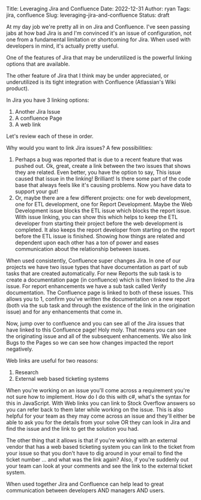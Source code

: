 Title: Leveraging Jira and Confluence
Date: 2022-12-31
Author: ryan
Tags: jira, confluence
Slug: leveraging-jira-and-confluence
Status: draft

At my day job we're pretty all in on Jira and Confluence. I've seen passing jabs at how bad Jira is and I'm convinced it's an issue of configuration, not one from a fundamental limitation or shortcoming for Jira. When used with developers in mind, it's actually pretty useful.

One of the features of Jira that may be underutilized is the powerful linking options that are available.

The other feature of Jira that I think may be under appreciated, or underutilized is its tight integration with Confluence (Atlassian's Wiki product).

In Jira you have 3 linking options:

1. Another Jira Issue
2. A confluence Page
3. A web link

Let's review each of these in order.

Why would you want to link Jira issues? A few possibilities:

1. Perhaps a bug was reported that is due to a recent feature that was pushed out. Ok, great, create a link between the two issues that shows they are related. Even better, you have the option to say, This issue caused that issue in the linking! Brilliant! Is there some part of the code base that always feels like it's causing problems. Now you have data to support your gut!
2. Or, maybe there are a few different projects: one for web development, one for ETL development, one for Report Development. Maybe the Web Development issue blocks the ETL issue which blocks the report issue. With issue linking, you can show this which helps to keep the ETL developer from starting their project before the web development is completed. It also keeps the report developer from starting on the report before the ETL issue is finished. Showing how things are related and dependent upon each other has a ton of power and eases communication about the relationship between issues.

When used consistently, Confluence super changes Jira. In one of our projects we have two issue types that have documentation as part of sub tasks that are created automatically. For new Reports the sub task is to create a documentation page (in confluence) which is then linked to the Jira issue. For report enhancements we have a sub task called Verify documentation. The Confluence page is linked to both of these issues. This allows you to 1, confirm you've written the documentation on a new report (both via the sub task and through the existence of the link in the origination issue) and for any enhancements that come in.

Now, jump over to confluence and you can see all of the Jira issues that have linked to this Confluence page! Holy moly. That means you can see the originating issue and all of the subsequent enhancements. We also link Bugs to the Pages so we can see how changes impacted the report negatively.

Web links are useful for two reasons:

1. Research
2. External web based ticketing systems

When you're working on an issue you'll come across a requirement you're not sure how to implement. How do I do this with c#, what's the syntax for this in JavaScript. With Web links you can link to Stock Overflow answers so you can refer back to them later while working on the issue. This is also helpful for your team as they may come across an issue and they'll either be able to ask you for the details from your solve OR they can look in Jira and find the issue and the link to get the solution you had.

The other thing that it allows is that if you're working with an external vendor that has a web based ticketing system you can link to the ticket from your issue so that you don't have to dig around in your email to find the ticket number ... and what was the link again? Also, if you're suddenly out your team can look at your comments and see the link to the external ticket system.

When used together Jira and Confluence can help lead to great communication between developers AND managers AND users.
